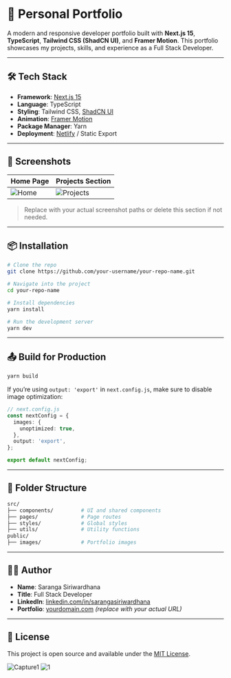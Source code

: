 # 🚀 Personal Portfolio

A modern and responsive developer portfolio built with **Next.js 15**, **TypeScript**, **Tailwind CSS (ShadCN UI)**, and **Framer Motion**. This portfolio showcases my projects, skills, and experience as a Full Stack Developer.

---

## 🛠️ Tech Stack

- **Framework**: [Next.js 15](https://nextjs.org/)
- **Language**: TypeScript
- **Styling**: Tailwind CSS, [ShadCN UI](https://ui.shadcn.dev/)
- **Animation**: [Framer Motion](https://www.framer.com/motion/)
- **Package Manager**: Yarn
- **Deployment**: [Netlify](https://www.netlify.com/) / Static Export

---

## 📸 Screenshots

| Home Page | Projects Section |
|----------|------------------|
| ![Home]([./public/screenshots/home.png](https://github.com/user-attachments/assets/aab6e3b4-616c-434c-ab8b-2005bdba93e4)) | ![Projects](./public/screenshots/projects.png) |

> Replace with your actual screenshot paths or delete this section if not needed.

---

## 📦 Installation

```bash
# Clone the repo
git clone https://github.com/your-username/your-repo-name.git

# Navigate into the project
cd your-repo-name

# Install dependencies
yarn install

# Run the development server
yarn dev
```

---

## 📤 Build for Production

```bash
yarn build
```

If you’re using `output: 'export'` in `next.config.js`, make sure to disable image optimization:

```ts
// next.config.js
const nextConfig = {
  images: {
    unoptimized: true,
  },
  output: 'export',
};

export default nextConfig;
```

---

## 📁 Folder Structure

```bash
src/
├── components/         # UI and shared components
├── pages/              # Page routes
├── styles/             # Global styles
├── utils/              # Utility functions
public/
├── images/             # Portfolio images
```

---

## 👨‍💻 Author

- **Name**: Saranga Siriwardhana
- **Title**: Full Stack Developer
- **LinkedIn**: [linkedin.com/in/sarangasiriwardhana](https://linkedin.com/in/sarangasiriwardhana)
- **Portfolio**: [yourdomain.com](https://yourdomain.com) *(replace with your actual URL)*

---

## 📜 License

This project is open source and available under the [MIT License](LICENSE).

![Capture1](https://github.com/user-attachments/assets/d5ec4f04-21df-4611-b292-c6475cd19ef2)
![1](https://github.com/user-attachments/assets/8619aac5-d45b-498d-8def-e765dbf471f6)


